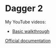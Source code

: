 # Dagger 2

My YouTube videos:
- [Basic walkthrough](https://youtu.be/)

[Official documentation](https://google.github.io/dagger/)
